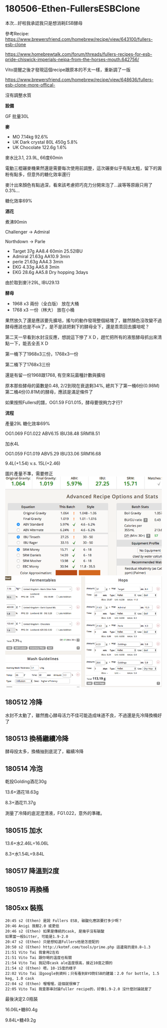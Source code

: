 # 180506-Ethen-FullersESBClone

本次...好啦我承認我只是想消耗ESB酵母

參考Recipe: <https://www.brewersfriend.com/homebrew/recipe/view/643100/fullers-esb-clone>

<https://www.homebrewtalk.com/forum/threads/fullers-recipes-for-esb-pride-chiswick-imperials-neipa-from-the-horses-mouth.642756/>

Vito提醒之後才發現這個recipe跟原本的不太一樣，重新調了一版

<https://www.brewersfriend.com/homebrew/recipe/view/648636/fullers-esb-clone-more-offical->

沒有調整水質

**設備**

GF 批量30L

**麥**

* MO 7.14kg 92.6%
* UK Dark crystal 80L 450g 5.8%
* UK Chocolate 122.6g 1.6%

麥水比3.1, 23.9L, 66度60min

電動三棍碾麥機果然還是需要每次使用前調整，這次碾麥似乎有點太粗，留下的澱粉有點多，但意外的糖化效率還行

麥汁出來顏色有點過深，看來該考慮把巧克力分開來泡了...誒等等原廠只用了0.3%...

糖化效率69%

**酒花**

煮沸90min

Challenger -> Admiral

Northdown -> Parle

* Target 37g AA8.4 60min 25.52IBU
* Admiral 21.63g AA10.9 3min 
* perle 21.63g AA4.3 3min
* EKG 4.33g AA5.8 3min
* EKG 28.6g AA5.8 Dry hopping 3days

由於取到麥汁29L, IBU29.13

**酵母**

* 1968 x3 兩份（全白版） 放在大桶
* 1768 x3 一份（林大） 放在小桶

果然放久了還是應該要先擴培，搖勻的動作發現整個結塊了，雖然顏色沒改變不過酵母應該也是不ok了，是不是該把剩下的酵母全下，還是乖乖回去擴培呢？

第二天一早看到水封沒反應，想說這下慘了ＸＤ，趕忙把所有的液態酵母抓出來清點一下，能丟全丟ＸＤ 

第一桶下了1968x3三份，1768x3一份

第二桶下了1768x3三份

還是有留一份1968跟1768, 有空來玩菌種計數與擴培

原本那些酵母的菌數是0.48, 2/2到現在衰退剩34%, 總共下了第一桶6份(0.98M) 第二桶4份(0.81M)的酵母，應該是滿足條件了

如果按照Fullers的譜，OG1.59 FG1.015，酵母要很夠力才行?

**流程**

產量29L 糖化效率69%

OG1.069 FG1.022 ABV6.15 IBU38.48 SRM18.51

加水4L

OG1.059 FG1.019 ABV5.29 IBU33.06 SRM16.68
 
9.4L(+1.54) v.s. 15L(+2.46)

圖片產量不準，需要修正
![](../img/test105.png)
![](../img/test106.png)

## 180512 冷降

水封不太動了，雖然擔心酵母活力不佳可能造成味道不良，不過還是先冷降換桶好了

## 180513 換桶繼續冷降

酵母投太多，換桶抽到底泥了，繼續冷降

## 180514 冷泡

乾投Golding酒花30g

13.6+酒花18.63g

8.3+酒花11.37g

測量了冷降的底泥澄清液，FG1.022，意外的準確。

## 180515 加水

13.6+水2.46L=16.06L

8.3+水1.54L=9.84L

## 180517 降溫到2度

## 180519 再換桶

## 1805xx 裝瓶

```
20:45 s2 (Ethen) 是說 Fullers ESB, 碳酸化應該要打多少啊？
20:46 Anigi 我都2.0 或更低
20:46 s2 (Ethen) 如果是傳統的cask, 是幾乎沒有碳酸
如果當一般bitter, 可能是1.9-2.0
20:47 s2 (Ethen) 只是想知道Fullers他是怎麼配的
20:50 s2 (Ethen) http://kotmf.com/tools/prime.php 這邊寫的是0.8~1.3
21:51 Vito Tai 我會用2左右
21:51 Vito Tai 跟你喝的溫度也有關
21:54 Vito Tai 我記得cask ale溫度很高，接近10度之類的
21:54 s2 (Ethen) 嗯，10-15度的樣子
22:02 Vito Tai 沒google到資料；只有看到BYO對ESB的建議：2.0 for bottle, 1.5 keg, 1.0 cask
22:04 s2 (Ethen) 喔喔喔，這個就很棒了
22:05 Vito Tai 我查那串討論fuller recipe的，好像1.9-2.0 沒什麼討論就是了
```

最後決定2.0瓶裝

16.06L+糖80.4g

9.84L+糖49.2g